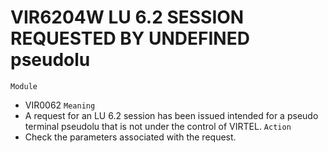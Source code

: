 # VIR6204W LU 6.2 SESSION REQUESTED BY UNDEFINED pseudolu
`Module`
- VIR0062
`Meaning`
- A request for an LU 6.2 session has been issued intended for a pseudo terminal pseudolu that is not under the control of VIRTEL.
`Action`
- Check the parameters associated with the request.
